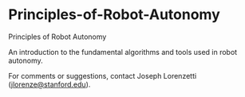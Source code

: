 # Principles-of-Robot-Autonomy
Principles of Robot Autonomy

An introduction to the fundamental algorithms and tools used in robot autonomy.

For comments or suggestions, contact Joseph Lorenzetti (jlorenze@stanford.edu).
